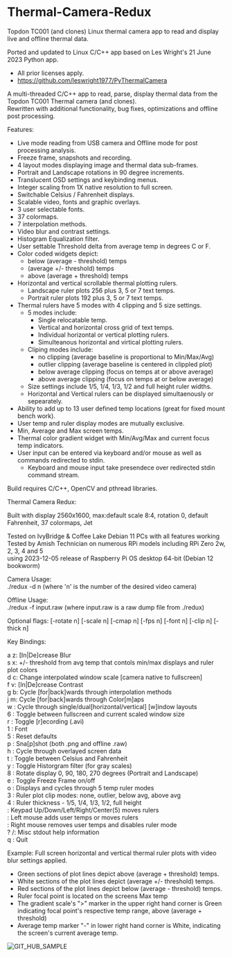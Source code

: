 # Thermal-Camera-Redux
 Topdon TC001 (and clones) Linux thermal camera app to read and display live and offline thermal data.<br />

Ported and updated to Linux C/C++ app based on Les Wright's 21 June 2023 Python app.<br />
  - All prior licenses apply.<br />
  - https://github.com/leswright1977/PyThermalCamera<br />
  
A multi-threaded C/C++ app to read, parse, display thermal data from the Topdon TC001 Thermal camera (and clones).<br />
Rewritten with additional functionality, bug fixes, optimizations and offline post processing.<br />

Features:
- Live mode reading from USB camera and Offline mode for post processing analysis.
- Freeze frame, snapshots and recording.
- 4 layout modes displaying image and thermal data sub-frames.
- Portrait and Landscape rotations in 90 degree increments.
- Translucent OSD settings and keybinding menus.
- Integer scaling from 1X native resolution to full screen.
- Switchable Celsius / Fahrenheit displays.
- Scalable video, fonts and graphic overlays.
- 3 user selectable fonts.
- 37 colormaps.
- 7 interpolation methods.
- Video blur and contrast settings.
- Histogram Equalization filter.
- User settable Threshold delta from average temp in degrees C or F.
- Color coded widgets depict:
  -  below (average - threshold) temps
  -  (average +/- threshold) temps
  -  above (average + threshold) temps
- Horizontal and vertical scrollable thermal plotting rulers.
  - Landscape ruler plots 256 plus 3, 5 or 7 text temps.
  - Portrait ruler plots 192 plus 3, 5 or 7 text temps.
- Thermal rulers have 5 modes with 4 clipping and 5 size settings.
  - 5 modes include:
    - Single relocatable temp.
    - Vertical and horizontal cross grid of text temps.
    - Individual horizontal or vertical plotting rulers.
    - Simulteanous horizontal and virtical plotting rulers.  
  - Cliping modes include:
    - no clipping (average baseline is proportional to Min/Max/Avg)
    - outlier clipping (average baseline is centered in clippled plot)
    - below average clipping (focus on temps at or above average)
    - above average clipping (focus on temps at or below average)
  - Size settings include 1/5, 1/4, 1/3, 1/2 and full height ruler widths.
  - Horizontal and Vertical rulers can be displayed simultaenously or sepearately.
- Ability to add up to 13 user defined temp locations (great for fixed mount bench work).
- User temp and ruler display modes are mutually exclusive.
- Min, Average and Max screen temps.
- Thermal color gradient widget with Min/Avg/Max and current focus temp indicators.
- User input can be entered via keyboard and/or mouse as well as commands redirected to stdin.
  -  Keyboard and mouse input take presendece over redirected stdin command stream.

Build requires C/C++, OpenCV and pthread libraries.

Thermal Camera Redux:
	
Built with display 2560x1600, max:default scale 8:4, rotation 0, default Fahrenheit, 37 colormaps, Jet<br />

Tested on IvyBridge & Coffee Lake Debian 11 PCs with all features working<br />
Tested by Amish Technician on numerous RPi models including RPi Zero 2w, 2, 3, 4 and 5<br />
    using 2023-12-05 release of Raspberry Pi OS desktop 64-bit (Debian 12 bookworm)<br />

Camera Usage: <br />
  ./redux -d n (where 'n' is the number of the desired video camera)<br />

Offline Usage: <br />
  ./redux -f input.raw (where input.raw is a raw dump file from ./redux)<br />

Optional flags: [-rotate n] [-scale n] [-cmap n] [-fps n] [-font n] [-clip n] [-thick n]<br />

Key Bindings:<br />

a z: [In|De]crease Blur <br />
s x: +/- threshold from avg temp that contols min/max displays and ruler plot colors<br />
d c: Change interpolated window scale [camera native to fullscreen]<br />
f v: [In|De]crease Contrast<br />
g b: Cycle [for|back]wards through interpolation methods<br />
j m: Cycle [for|back]wards through Color[m]aps<br />
w  : Cycle through single/dual[horizontal/vertical] [w]indow layouts<br />
6  : Toggle between fullscreen and current scaled window size<br />
r  : Toggle [r]ecording (.avi)<br />
1  : Font<br />
5  : Reset defaults<br />
p  : Sna[p]shot (both .png and offline .raw)<br />
h  : Cycle through overlayed screen data<br />
t  : Toggle between Celsius and Fahrenheit<br />
y  : Toggle Historgram filter (for gray scales)<br />
8  : Rotate display 0, 90, 180, 270 degrees (Portrait and Landscape)<br />
e  : Toggle Freeze Frame on/off<br />
o  : Displays and cycles through 5 temp ruler modes<br />
3  : Ruler plot clip modes: none, outlier, below avg, above avg<br />
4  : Ruler thickness - 1/5, 1/4, 1/3, 1/2, full height<br />
   : Keypad Up/Down/Left/Right/Center(5) moves rulers<br />
   : Left mouse adds user temps or moves rulers<br />
   : Right mouse removes user temps and disables ruler mode<br />
? /: Misc stdout help information<br />
q  : Quit<br />

Example:  Full screen horizontal and vertical thermal ruler plots with video blur settings applied.
  - Green sections of plot lines depict above (average + threshold) temps.
  - White sections of the plot lines depict (average +/- threshold) temps.
  - Red sections of the plot lines depict below (average - threshold) temps.
  - Ruler focal point is located on the screens Max temp<br />
  - The gradient scale's ">" marker in the upper right hand corner is Green indicating focal point's respective temp range, above (average + threshold)<br />
  - Average temp marker "-" in lower right hand corner is White, indicating the screen's current average temp.<br />

![GIT_HUB_SAMPLE](https://github.com/92es/Thermal-Camera-Redux/assets/76127081/777691ef-8e49-4cb7-9c45-f54b4627b086)

